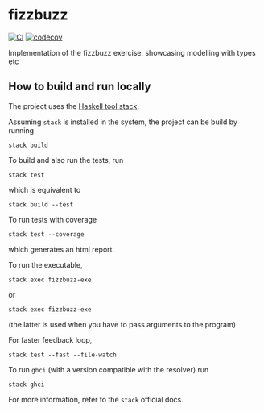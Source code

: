 # fizzbuzz

[![CI](https://github.com/alessandrocandolini/fizzbuzz/actions/workflows/ci.yml/badge.svg)](https://github.com/alessandrocandolini/fizzbuzz/actions/workflows/ci.yml) [![codecov](https://codecov.io/gh/alessandrocandolini/fizzbuzz/branch/main/graph/badge.svg?token=LXFQ53067Y)](https://codecov.io/gh/alessandrocandolini/fizzbuzz)

Implementation of the fizzbuzz exercise, showcasing modelling with types etc

## How to build and run locally

The project uses the [Haskell tool stack](https://docs.haskellstack.org/en/stable/README/).

Assuming `stack` is installed in the system, the project can be build by running
```
stack build
```
To build and also run the tests, run
```
stack test
```
which is equivalent to
```
stack build --test
```

To run tests with coverage
```
stack test --coverage
```
which generates an html report. 

To run the executable,
```
stack exec fizzbuzz-exe
```
or
```
stack exec fizzbuzz-exe
```
(the latter is used when you have to pass arguments to the program)

For faster feedback loop,
```
stack test --fast --file-watch
```
To run `ghci` (with a version compatible with the resolver) run
```
stack ghci
```
For more information, refer to the `stack` official docs.
